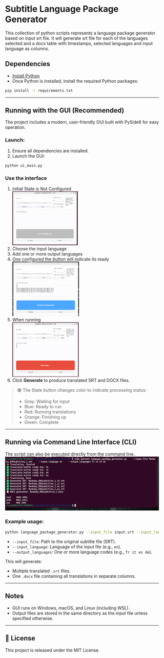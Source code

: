 # Subtitle Language Package Generator

This collection of python scripts represents a language package generator based on input srt file. It will generate srt file for each of the languages selected and a docx table with timestamps, selected languages and input language as columns.

## Dependencies

- [Install Python](https://www.python.org/downloads/)
- Once Python is installed, install the required Python packages:

```bash
pip install -r requirements.txt
```

* * *

## Running with the GUI (Recommended)

The project includes a modern, user-friendly GUI built with PySide6 for easy operation.

### Launch:

1.  Ensure all dependencies are installed.
2.  Launch the GUI:

```bash
python ui_main.py
```

### Use the interface

1.  Initial State is Not Configured   
    <img src="_resources/3128b568be9778b6caebdba6b93ba434.png" alt="3128b568be9778b6caebdba6b93ba434.png" width="214" height="176" class="jop-noMdConv">
2.  Choose the input language
3.  Add one or more output languages
4.  One configured the button will indicate its ready  
    <img src="_resources/0f98a29d7d2854002719d3e18802ce5f.png" alt="0f98a29d7d2854002719d3e18802ce5f.png" width="218" height="178" class="jop-noMdConv">
5.  When running   
    <img src="_resources/ced686dcf9f9bfd9675515c97329ab22.png" alt="ced686dcf9f9bfd9675515c97329ab22.png" width="217" height="178" class="jop-noMdConv">
6.  Click **Generate** to produce translated SRT and DOCX files.

> 🟢 The State button changes color to indicate processing status:
> 
> - Gray: Waiting for input
> - Blue: Ready to run
> - Red: Running translations
> - Orange: Finishing up
> - Green: Complete

* * *

## Running via Command Line Interface (CLI)

The script can also be executed directly from the command line.  
<img src="_resources/8622750093cb03eb46eb5f876a1af170.png" alt="8622750093cb03eb46eb5f876a1af170.png" width="553" height="176" class="jop-noMdConv">

### Example usage:

```bash
python language_package_generator.py --input_file input.srt --input_language en --output_languages fr it es de
```

- `--input_file`: Path to the original subtitle file (SRT).
- `--input_language`: Language of the input file (e.g., `en`).
- `--output_languages`: One or more language codes (e.g., `fr it es de`).

This will generate:

- Multiple translated `.srt` files.
- One `.docx` file containing all translations in separate columns.

* * *

## Notes

- GUI runs on Windows, macOS, and Linux (including WSL).
- Output files are stored in the same directory as the input file unless specified otherwise.

* * *

## 📄 License

This project is released under the MIT License.
